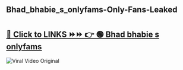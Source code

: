 
 ## Bhad_bhabie_s_onlyfams-Only-Fans-Leaked

# <h2><a href="https://clipsfans.com/Bhad_bhabie_s_onlyfams&ref=git">🔗 Click to LINKS ⏩⏩ 👉 🟢 Bhad bhabie s onlyfams </a></h2>

<a href="https://clipsfans.com/Bhad_bhabie_s_onlyfams&ref=git" rel="nofollow" data-target="animated-image.originalLink"><img src="https://i.ibb.co.com/xMMVF88/686577567.gif" alt="Viral Video Original" style="max-width: 100%; display: inline-block;" data-target="animated-image.originalImage"></a>
